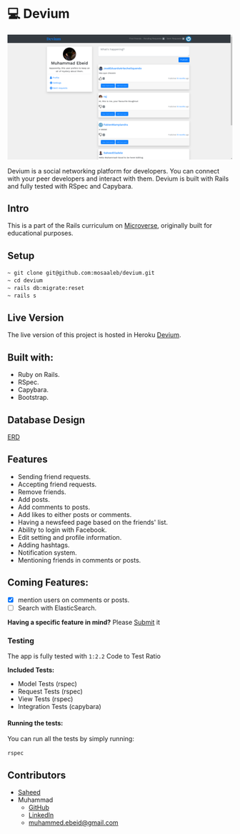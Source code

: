 # :computer: Devium
![screenshot](screenshot.png)

Devium is a social networking platform for developers.
You can connect with your peer developers and interact with them.
Devium is built with Rails and fully tested with RSpec and Capybara.

## Intro
This is a part of the Rails curriculum on [Microverse](https://www.microverse.org/), originally built for educational purposes.

## Setup

```bash
~ git clone git@github.com:mosaaleb/devium.git
~ cd devium
~ rails db:migrate:reset
~ rails s
```

## Live Version
The live version of this project is hosted in Heroku 
[Devium](https://deviumio.herokuapp.com/).


## Built with:
- Ruby on Rails.
- RSpec.
- Capybara.
- Bootstrap.

## Database Design
[ERD](https://www.lucidchart.com/invitations/accept/02f604cf-c6bb-4e94-a595-4b3c6856d8a3)

## Features
- Sending friend requests.
- Accepting friend requests.
- Remove friends.
- Add posts.
- Add comments to posts.
- Add likes to either posts or comments.
- Having a newsfeed page based on the friends' list.
- Ability to login with Facebook.
- Edit setting and profile information.
- Adding hashtags.
- Notification system.
- Mentioning friends in comments or posts.

## Coming Features:
- [x] mention users on comments or posts.
- [ ] Search with ElasticSearch.

**Having a specific feature in mind?**
Please [Submit](https://github.com/mosaaleb/devium/labels/enhancement) it

### Testing
The app is fully tested with `1:2.2` Code to Test Ratio

**Included Tests:**
- Model Tests (rspec)
- Request Tests (rspec)
- View Tests (rspec)
- Integration Tests (capybara)

#### Running the tests:
You can run all the tests by simply running:

`rspec`

## Contributors
- [Saheed](https://github.com/suretrust)
- Muhammad
  - [GitHub](https://github.com/mosaaleb)
  - [LinkedIn](https://www.linkedin.com/in/muhammadebeid/)
  - [muhammed.ebeid@gmail.com](muhammed.ebeid@gmail.com)
